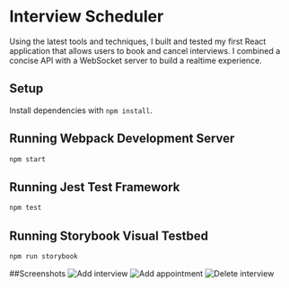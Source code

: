 # Interview Scheduler

Using the latest tools and techniques, I built and tested my first React application that allows users to book and cancel interviews. I combined a concise API with a WebSocket server to build a realtime experience.

## Setup

Install dependencies with `npm install`.

## Running Webpack Development Server

```sh
npm start
```

## Running Jest Test Framework

```sh
npm test
```

## Running Storybook Visual Testbed

```sh
npm run storybook
```

##Screenshots
![Add interview](https://github.com/Sirrom84/scheduler/blob/master/docs/Add-interview.png)
![Add appointment](https://github.com/Sirrom84/scheduler/blob/master/docs/Appointment-Form.png)
![Delete interview](https://github.com/Sirrom84/scheduler/blob/master/docs/Delete-interview.png)
